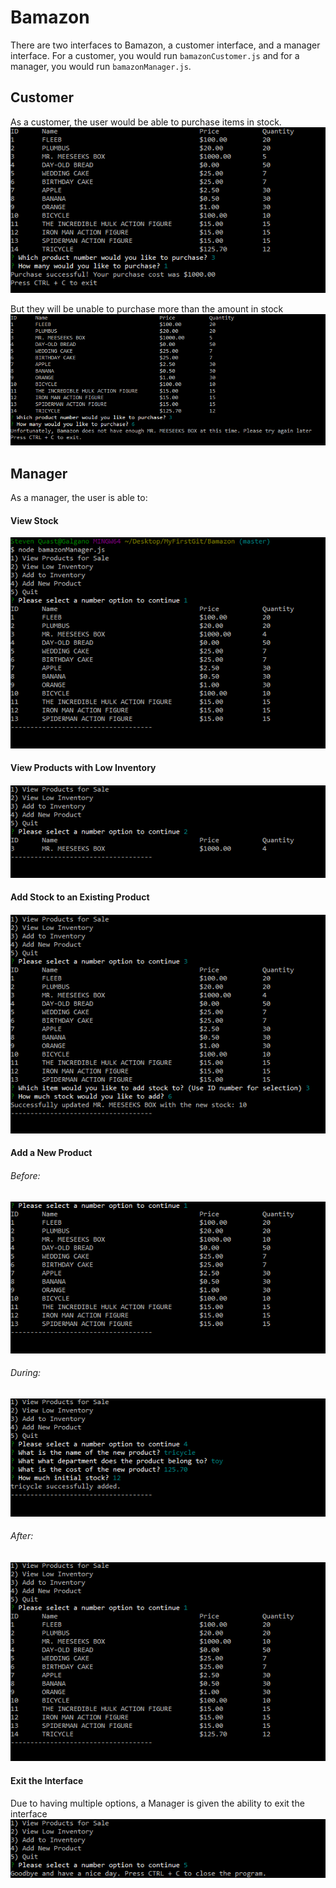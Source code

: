 # Bamazon
There are two interfaces to Bamazon, a customer interface, and a manager interface. For a customer, you would run `bamazonCustomer.js`
and for a manager, you would run `bamazonManager.js`.

## Customer
As a customer, the user would be able to purchase items in stock.
![image_1a](images/page1a.png)

But they will be unable to purchase more than the amount in stock
![image_1b](images/page1b.png)

## Manager
As a manager, the user is able to:
#### **View Stock**
![image_2a](images/page2a.png)

#### **View Products with Low Inventory**
![image_2b](images/page2b.png)

#### **Add Stock to an Existing Product**
![image_2c](images/page2c.png)

#### Add a New Product
###### Before:
![image_2d](images/page2d.png)

###### During:
![image_2e](images/page2e.png)

###### After:
![image_2f](images/page2f.png)

#### **Exit the Interface**
Due to having multiple options, a Manager is given the ability to exit the interface
![image_2g](images/page2g.png)
